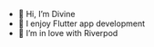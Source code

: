 - 👋 Hi, I’m Divine
- 👀 I enjoy Flutter app development
- 💙 I’m in love with Riverpod

<!---
divinemaredi/divinemaredi is a ✨ special ✨ repository because its `README.md` (this file) appears on your GitHub profile.
You can click the Preview link to take a look at your changes.
--->
